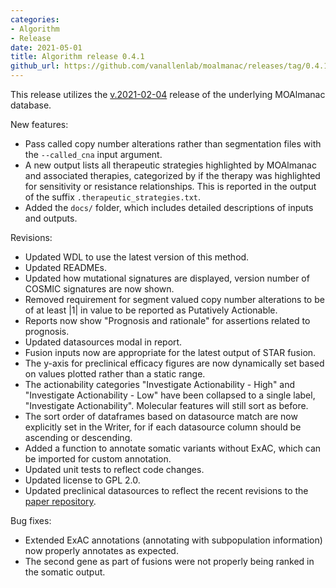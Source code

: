 ```yaml
---
categories: 
- Algorithm
- Release
date: 2021-05-01
title: Algorithm release 0.4.1
github_url: https://github.com/vanallenlab/moalmanac/releases/tag/0.4.1
---
```

This release utilizes the [v.2021-02-04](https://github.com/vanallenlab/moalmanac-db/releases/tag/v.2021-02-04) release of the underlying MOAlmanac database.

New features:
- Pass called copy number alterations rather than segmentation files with the `--called_cna` input argument.
- A new output lists all therapeutic strategies highlighted by MOAlmanac and associated therapies, categorized by if the therapy was highlighted for sensitivity or resistance relationships. This is reported in the output of the suffix `.therapeutic_strategies.txt`. 
- Added the `docs/` folder, which includes detailed descriptions of inputs and outputs. 

Revisions:
- Updated WDL to use the latest version of this method.
- Updated READMEs.
- Updated how mutational signatures are displayed, version number of COSMIC signatures are now shown.
- Removed requirement for segment valued copy number alterations to be of at least |1| in value to be reported as Putatively Actionable. 
- Reports now show "Prognosis and rationale" for assertions related to prognosis. 
- Updated datasources modal in report.
- Fusion inputs now are appropriate for the latest output of STAR fusion. 
- The y-axis for preclinical efficacy figures are now dynamically set based on values plotted rather than a static range.
- The actionability categories "Investigate Actionability - High" and "Investigate Actionability - Low" have been collapsed to a single label, "Investigate Actionability". Molecular features will still sort as before.
- The sort order of dataframes based on datasource match are now explicitly set in the Writer, for if each datasource column should be ascending or descending.
- Added a function to annotate somatic variants without ExAC, which can be imported for custom annotation. 
- Updated unit tests to reflect code changes. 
- Updated license to GPL 2.0.
- Updated preclinical datasources to reflect the recent revisions to the [paper repository](https://vanallenlab/moalmanac-paper).

Bug fixes:
- Extended ExAC annotations (annotating with subpopulation information) now properly annotates as expected.
- The second gene as part of fusions were not properly being ranked in the somatic output.
